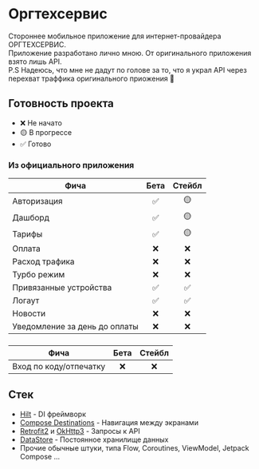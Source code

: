 # Оргтехсервис
Стороннее мобильное приложение для интернет-провайдера ОРГТЕХСЕРВИС.\
Приложение разработано лично мною. От оригинального приложения взято лишь API.\
P.S Надеюсь, что мне не дадут по голове за то, что я украл API через перехват траффика оригинального приожения 🥴
## Готовность проекта
-   ❌ Не начато
-   🟡 В прогрессе
-   ✅ Готово

### Из официального приложения

 Фича                          | Бета       | Стейбл      |  
------------------------------ | :----:     | :----:      |
Авторизация                    |  ✅        |  🟡        |      
Дашборд                        |  ✅        |  🟡        |
Тарифы                         |  ✅        |  🟡        |
Оплата                         |  ❌        |  ❌        |
Расход трафика                 |  ❌        |  ❌        |
Турбо режим                    |  ❌        |  ❌        |
Привязанные устройства         |  ✅        |  ✅        |
Логаут                         |  ✅        |  ✅        |
Новости                        |  ❌        |  ❌        |
Уведомление за день до оплаты  |  ❌        |  ❌        |
### 
 Фича                          | Бета       | Стейбл      |  
------------------------------ | :----:     | :----:      |
Вход по коду/отпечатку         |  ❌        |  ❌        |
## Стек
- [Hilt](https://developer.android.com/training/dependency-injection/hilt-android) - DI фреймворк
- [Compose Destinations](https://github.com/raamcosta/compose-destinations) - Навигация между экранами
- [Retrofit2](https://github.com/square/retrofit) и [OkHttp3](https://github.com/square/okhttp) - Запросы к API
- [DataStore](https://developer.android.com/topic/libraries/architecture/datastore) - Постоянное хранилище данных
- Прочие обычные штуки, типа Flow, Coroutines, ViewModel, Jetpack Compose ...
